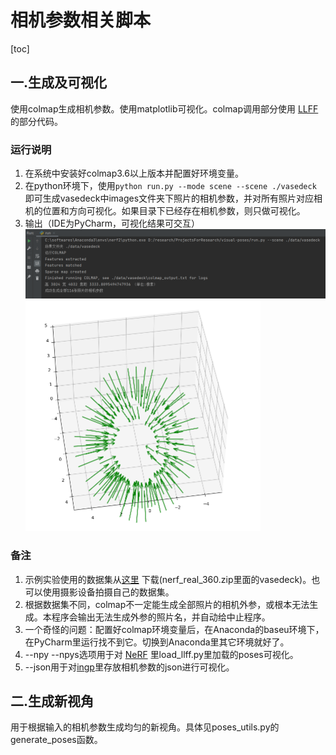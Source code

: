 # 相机参数相关脚本

[toc]

## 一.生成及可视化 
使用colmap生成相机参数。使用matplotlib可视化。colmap调用部分使用 [LLFF](https://github.com/Fyusion/LLFF) 的部分代码。
### 运行说明
1. 在系统中安装好colmap3.6以上版本并配置好环境变量。
2. 在python环境下，使用```python run.py --mode scene --scene ./vasedeck ```即可生成vasedeck中images文件夹下照片的相机参数，并对所有照片对应相机的位置和方向可视化。如果目录下已经存在相机参数，则只做可视化。
3. 输出（IDE为PyCharm，可视化结果可交互）
   <img src="./pic/命令行输出.png" alt="命令行输出" style="zoom:50%;" />
   <img src="./pic/可视化.png" alt="可视化" style="zoom:50%;" />
### 备注
1. 示例实验使用的数据集从[这里](https://drive.google.com/drive/folders/128yBriW1IG_3NJ5Rp7APSTZsJqdJdfc1) 下载(nerf_real_360.zip里面的vasedeck)。也可以使用摄影设备拍摄自己的数据集。
2. 根据数据集不同，colmap不一定能生成全部照片的相机外参，或根本无法生成。本程序会输出无法生成外参的照片名，并自动给中止程序。
3. 一个奇怪的问题：配置好colmap环境变量后，在Anaconda的baseu环境下，在PyCharm里运行找不到它。切换到Anaconda里其它环境就好了。
4. --npy --npys选项用于对 [NeRF](https://github.com/bmild/nerf) 里load_llff.py里加载的poses可视化。
4. --json用于对[ingp](https://github.com/NVlabs/instant-ngp)里存放相机参数的json进行可视化。

## 二.生成新视角

用于根据输入的相机参数生成均匀的新视角。具体见poses_utils.py的generate_poses函数。
